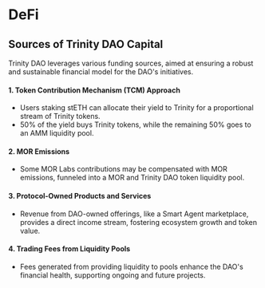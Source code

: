 # DeFi

## Sources of Trinity DAO Capital

Trinity DAO leverages various funding sources, aimed at ensuring a robust and sustainable financial model for the DAO's initiatives.

#### 1. **Token Contribution Mechanism (TCM) Approach**

* Users staking stETH can allocate their yield to Trinity for a proportional stream of Trinity tokens.
* 50% of the yield buys Trinity tokens, while the remaining 50% goes to an AMM liquidity pool.

#### 2. **MOR Emissions**

* Some MOR Labs contributions may be compensated with MOR emissions, funneled into a MOR and Trinity DAO token liquidity pool.

#### 3. **Protocol-Owned Products and Services**

* Revenue from DAO-owned offerings, like a Smart Agent marketplace, provides a direct income stream, fostering ecosystem growth and token value.

#### 4. **Trading Fees from Liquidity Pools**

* Fees generated from providing liquidity to pools enhance the DAO's financial health, supporting ongoing and future projects.
